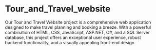 # Tour_and_Travel_website
Our Tour and Travel Website project is a comprehensive web application designed to make travel planning and booking a breeze. With a powerful combination of HTML, CSS, JavaScript, ASP.NET, C#, and a SQL Server database, this project offers an exceptional user experience, robust backend functionality, and a visually appealing front-end design.
